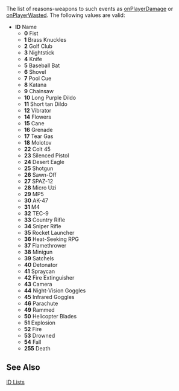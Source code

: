 The list of reasons-weapons to such events as [onPlayerDamage](/onPlayerDamage.md "wikilink") or [onPlayerWasted](/onPlayerWasted.md "wikilink"). The following values are valid:

-   **ID** Name
    -   **0** Fist
    -   **1** Brass Knuckles
    -   **2** Golf Club
    -   **3** Nightstick
    -   **4** Knife
    -   **5** Baseball Bat
    -   **6** Shovel
    -   **7** Pool Cue
    -   **8** Katana
    -   **9** Chainsaw
    -   **10** Long Purple Dildo
    -   **11** Short tan Dildo
    -   **12** Vibrator
    -   **14** Flowers
    -   **15** Cane
    -   **16** Grenade
    -   **17** Tear Gas
    -   **18** Molotov
    -   **22** Colt 45
    -   **23** Silenced Pistol
    -   **24** Desert Eagle
    -   **25** Shotgun
    -   **26** Sawn-Off
    -   **27** SPAZ-12
    -   **28** Micro Uzi
    -   **29** MP5
    -   **30** AK-47
    -   **31** M4
    -   **32** TEC-9
    -   **33** Country Rifle
    -   **34** Sniper Rifle
    -   **35** Rocket Launcher
    -   **36** Heat-Seeking RPG
    -   **37** Flamethrower
    -   **38** Minigun
    -   **39** Satchels
    -   **40** Detonator
    -   **41** Spraycan
    -   **42** Fire Extinguisher
    -   **43** Camera
    -   **44** Night-Vision Goggles
    -   **45** Infrared Goggles
    -   **46** Parachute
    -   **49** Rammed
    -   **50** Helicopter Blades
    -   **51** Explosion
    -   **52** Fire
    -   **53** Drowned
    -   **54** Fall
    -   **255** Death

See Also
--------

[ID Lists](/id.md "wikilink")
